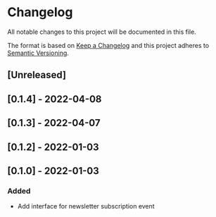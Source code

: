 # Changelog

All notable changes to this project will be documented in this file.

The format is based on [Keep a Changelog](http://keepachangelog.com/en/1.0.0/)
and this project adheres to [Semantic Versioning](http://semver.org/spec/v2.0.0.html).

## [Unreleased]

## [0.1.4] - 2022-04-08

## [0.1.3] - 2022-04-07

## [0.1.2] - 2022-01-03

## [0.1.0] - 2022-01-03

### Added

- Add interface for newsletter subscription event
